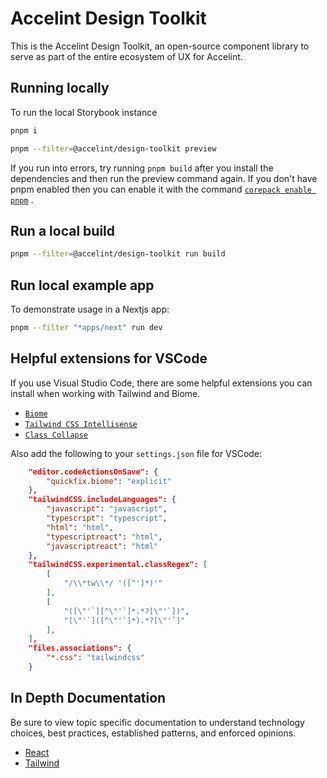 # Accelint Design Toolkit

This is the Accelint Design Toolkit, an open-source component library to serve as part of the entire ecosystem of UX for Accelint.

## Running locally

To run the local Storybook instance

```bash
pnpm i

pnpm --filter=@accelint/design-toolkit preview
```

If you run into errors, try running
`pnpm build` after you install the dependencies and then run the preview command again. If you don't have pnpm enabled then you can enable it with the command
[`corepack enable pnpm`](https://pnpm.io/installation#using-corepack) .

## Run a local build

```bash
pnpm --filter=@accelint/design-toolkit run build
```

## Run local example app

To demonstrate usage in a Nextjs app:

```bash
pnpm --filter "*apps/next" run dev
```

## Helpful extensions for VSCode
If you use Visual Studio Code, there are some helpful extensions you can install when working with Tailwind and Biome.

- [`Biome`](https://marketplace.visualstudio.com/items/?itemName=biomejs.biome)
- [`Tailwind CSS Intellisense`](https://marketplace.visualstudio.com/items/?itemName=bradlc.vscode-tailwindcss)
- [`Class Collapse`](https://marketplace.visualstudio.com/items/?itemName=Etsi0.class-collapse)

Also add the following to your `settings.json` file for VSCode:
```json
    "editor.codeActionsOnSave": {
        "quickfix.biome": "explicit"
    },
    "tailwindCSS.includeLanguages": {
        "javascript": "javascript",
        "typescript": "typescript",
        "html": "html",
        "typescriptreact": "html",
        "javascriptreact": "html"
    },
    "tailwindCSS.experimental.classRegex": [
        [
            "/\\*tw\\*/ '([^']*)'"
        ],
        [
            "([\"'`][^\"'`]*.*?[\"'`])",
            "[\"'`]([^\"'`]*).*?[\"'`]"
        ],
    ],
    "files.associations": {
        "*.css": "tailwindcss"
    }
```

## In Depth Documentation

Be sure to view topic specific documentation to understand technology choices, best practices, established patterns, and enforced opinions.

- [React](./src/documentation/react.md)
- [Tailwind](./src/documentation/tailwind.md)
